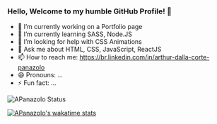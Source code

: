 

### Hello, Welcome to my humble GitHub Profile! 👋

- 🔭 I’m currently working on a Portfolio page
- 🌱 I’m currently learning SASS, Node.JS
- 🤔 I’m looking for help with CSS Animations
- 💬 Ask me about HTML, CSS, JavaScript, ReactJS
- 📫 How to reach me: https://br.linkedin.com/in/arthur-dalla-corte-panazolo
- 😄 Pronouns: ...
- ⚡ Fun fact: ...


![APanazolo Status](https://github-readme-stats.vercel.app/api?username=nothingnothings&show_icons=true)

[![APanazolo's wakatime stats](https://github-readme-stats.vercel.app/api/wakatime?username=nothingnothings)](https://github.com/nothingnothings/github-readme-stats)
